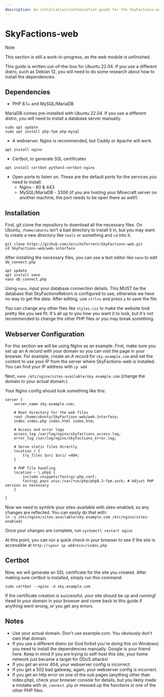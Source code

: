 ```yaml
---
description: An installation/customization guide for the SkyFactions-web interface.
---
```


# SkyFactions-web

>[!NOTE]
>This section is still a work-in-progress, as the web module is unfinished.

This guide is written out-of-the-box for Ubuntu 22.04. If you use a different distro, such as Debian 12, you will need to do some research about how to install the dependencies.

## Dependencies

* PHP 8.1+ and MySQL/MariaDB

MariaDB comes pre-installed with Ubuntu 22.04. If you use a different distro, you will need to install a database server manually.

```
sudo apt update 
sudo apt install php-fpm php-mysql
```

* A webserver. Nginx is recommended, but Caddy or Apache will work.

```
apt install nginx
```

* Certbot, to generate SSL certificates

```
apt install certbot python3-certbot-nginx
```

* Open ports to listen on. These are the default ports for the services you need to install:
  * Nginx - 80 & 443
  * MySQL/MariaDB - 3306 (if you are hosting your Minecraft server on another machine, the port needs to be open there as well!)

## Installation

First, git clone the repository to download all the necessary files. On Ubuntu, `/home/ubuntu` isn't a bad directory to install it in, but you may want to create a new directory like `tools` or something and `cd` into it.

```
git clone https://github.com/JerichoTorrent/SkyFactions-web.git
cd SkyFactions-web/web-interface
```

After installing the necessary files, you can use a text editor like `nano` to edit `db_connect.php`

```
apt update
apt install nano
nano db_connect.php
```

Using `nano`, input your database connection details. This MUST be the database that SkyFactionsReborn is configured to use, otherwise we have no way to get the data. After editing, use `ctrl+x` and press `y` to save the file.

You can change any other files like `styles.css` to make the website look pretty like you see fit. It's all up to you how you want it to look, but it's not recommended to change the other PHP files or you may break something.

## Webserver Configuration

For this section we will be using Nginx as an example. First, make sure you set up an A record with your domain so you can visit the page in your browser. For example, create an A record for `sky.example.com` and set the content to use your IP from the server where SkyFactions-web is installed. You can find your IP address with `ip add`

Next, `nano /etc/nginx/sites-available/sky.example.com` (change the domain to your actual domain.)

Your Nginx config should look something like this:

```
server {
    server_name sky.example.com;

    # Root directory for the web files
    root /home/ubuntu/SkyFactions-web/web-interface;
    index index.php index.html index.htm;

    # Access and error logs
    access_log /var/log/nginx/skyfactions_access.log;
    error_log /var/log/nginx/skyfactions_error.log;

    # Serve static files directly
    location / {
        try_files $uri $uri/ =404;
    }

    # PHP file handling
    location ~ \.php$ {
        include snippets/fastcgi-php.conf;
        fastcgi_pass unix:/var/run/php/php8.3-fpm.sock; # Adjust PHP version as necessary
    }

}
```

Now we need to symlink your sites-available with sites-enabled, so any changes are reflected. You can easily do that with:\
&#x20;`ln -s /etc/nginx/sites-available/sky.example.com /etc/nginx/sites-enabled/`

Once your changes are complete, run `systemctl restart nginx`

At this point, you can run a quick check in your browser to see if the site is accessible at `http://<your ip address>/index.php`

## Certbot

Now, we will generate an SSL certificate for the site you created. After making sure certbot is installed, simply run this command:

```
sudo certbot --nginx -d sky.example.com
```

If the certificate creation is successful, your site should be up and running! Head to your domain in your browser and come back to this guide if anything went wrong, or you get any errors.

## Notes

* Use your actual domain. Don't use example.com. You obviously don't own that domain.
* If you use a different distro (or God forbid you're doing this on Windows) you need to install the dependencies manually. Google is your friend here. Keep in mind if you are trying to self-host this site, your home network just became a target for DDoS attacks!
* If you get an error 404, your webserver config is incorrect.
* If you get a 502 bad gateway, again, your webserver config is incorrect.
* If you get an http error on one of the sub pages (anything other than index.php), check your browser console for details, but you likely made a mistake with `db_connect.php` or messed up the functions in one of the other PHP files.
